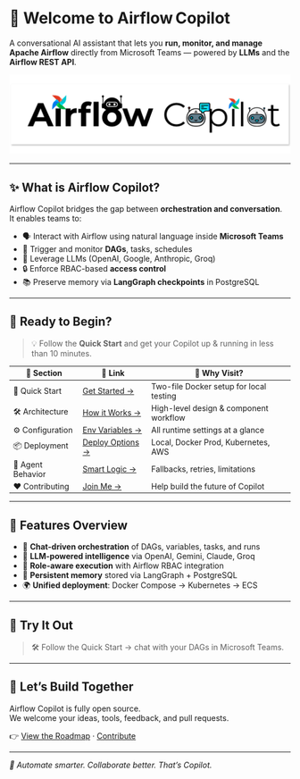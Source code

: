 # 🧠 Welcome to **Airflow Copilot**

A conversational AI assistant that lets you **run, monitor, and manage Apache Airflow** directly from Microsoft Teams — powered by **LLMs** and the **Airflow REST API**.

![Airflow Copilot banner](assets/AirflowCopilot.png)

---

## ✨ What is Airflow Copilot?

Airflow Copilot bridges the gap between **orchestration and conversation**.  
It enables teams to:

- 🗣️ Interact with Airflow using natural language inside **Microsoft Teams**
- 🔁 Trigger and monitor **DAGs**, tasks, schedules
- 🧠 Leverage LLMs (OpenAI, Google, Anthropic, Groq)
- 🔒 Enforce RBAC-based **access control**
- 📚 Preserve memory via **LangGraph checkpoints** in PostgreSQL

---

## 🚦 Ready to Begin?

> 💡 Follow the **Quick Start** and get your Copilot up & running in less than 10 minutes.

| 🔹 Section               | 🔗 Link                                        | 📌 Why Visit?                             |
|-------------------------|-----------------------------------------------|-------------------------------------------|
| 🚀 Quick Start           | [Get Started →](quickstart/getting_started.md) | Two-file Docker setup for local testing   |
| 🛠️ Architecture          | [How it Works →](architecture/architecture.md)  | High-level design & component workflow    |
| ⚙️ Configuration         | [Env Variables →](configuration/environment_variables.md) | All runtime settings at a glance  |
| 📦 Deployment            | [Deploy Options →](deployment/deployment.md)  | Local, Docker Prod, Kubernetes, AWS       |
| 🤖 Agent Behavior        | [Smart Logic →](quickstart/agent-behavior.md)  | Fallbacks, retries, limitations           |
| ❤️ Contributing          | [Join Me →](contributing.md)                  | Help build the future of Copilot          |

---

## 🧰 Features Overview

- 🔄 **Chat-driven orchestration** of DAGs, variables, tasks, and runs
- 🧠 **LLM-powered intelligence** via OpenAI, Gemini, Claude, Groq
- 🔐 **Role-aware execution** with Airflow RBAC integration
- 🧩 **Persistent memory** stored via LangGraph + PostgreSQL
- 🌍 **Unified deployment**: Docker Compose → Kubernetes → ECS

---

## 🧪 Try It Out

> 🛠️ Follow the Quick Start → chat with your DAGs in Microsoft Teams.  

---

## 🤝 Let’s Build Together

Airflow Copilot is fully open source.  
We welcome your ideas, tools, feedback, and pull requests.

👉 [View the Roadmap](roadmap.md) · [Contribute](contributing.md)

---

_🚀 Automate smarter. Collaborate better. That’s Copilot._
